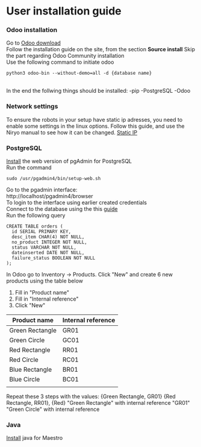 # User installation guide
### **Odoo installation**
Go to [Odoo download](https://www.odoo.com/documentation/16.0/administration/install/install.html) <br>
Follow the installation guide on the site, from the section **Source install**
Skip the part regarding Odoo Community installation<br>
Use the following command to initiate odoo<br> 
```
python3 odoo-bin --without-demo=all -d {database name}
```

<br>
In the end the follwing things should be installed:
-pip
-PostgreSQL
-Odoo


### **Network settings**
To ensure the robots in your setup have static ip adresses, you need to enable some settings in the linux options.
Follow this guide, and use the Niryo manual to see how it can be changed.
[Static IP]()

### **PostgreSQL**
[Install](https://www.pgadmin.org/download/pgadmin-4-apt/) the web version of pgAdmin for PostgreSQL<br>
Run the command 
```
sudo /usr/pgadmin4/bin/setup-web.sh
```

Go to the pgadmin interface:<br> http://localhost/pgadmin4/browser <br>
To login to the interface using earlier created credentials<br>
Connect to the database using the this [guide](https://www.postgresqltutorial.com/postgresql-getting-started/connect-to-postgresql-database/) <br>
Run the following query <br>
```
CREATE TABLE orders (
  id SERIAL PRIMARY KEY,
  desc_item CHAR(4) NOT NULL,
  no_product INTEGER NOT NULL,
  status VARCHAR NOT NULL,
  dateinserted DATE NOT NULL,
  failure_status BOOLEAN NOT NULL
);
```
In Odoo go to Inventory -> Products.
Click "New" and create 6 new products using the table below<br>
 1. Fill in "Product name"
 2. Fill in "Internal reference"
 3. Click "New"
   
| Product name    | Internal reference |
|-----------------|--------------------|
| Green Rectangle | GR01               |
| Green Circle    | GC01               |
| Red Rectangle   | RR01               |
| Red Circle      | RC01               |
| Blue Rectangle  | BR01               |
| Blue Circle     | BC01               |
|                 |                    |

 Repeat these 3 steps with the values:
 {Green Rectangle, GR01} {Red Rectangle, RR01}, {Red}
"Green Rectangle" with internal reference "GR01"
"Green Circle" with internal reference

### **Java**
[Install](https://www.java.com/en/download/help/linux_x64_install.html#download) java for Maestro

